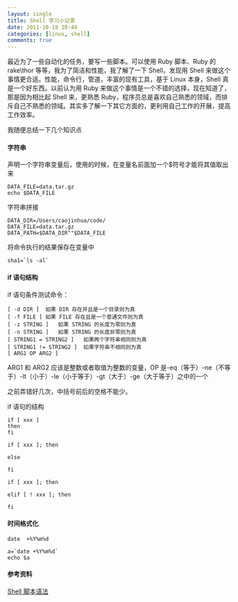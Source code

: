 ```yaml
---
layout: single
title: Shell 学习小记录
date: 2011-10-18 20:44
categories: [linux, shell]
comments: true
---
```


最近为了一些自动化的任务，要写一些脚本。可以使用 Ruby 脚本、Ruby 的 rake\thor 等等，我为了简洁和性能，我了解了一下 Shell，发现用 Shell 来做这个事情更合适。性能，命令行，管道，丰富的现有工具，基于 Linux 本身，Shell 真是一个好东西。以前认为用 Ruby 来做这个事情是一个不错的选择，现在知道了，那是因为相比起 Shell 来，更熟悉 Ruby，程序员总是喜欢自己熟悉的领域，而排斥自己不熟悉的领域。其实多了解一下其它方面的，更利用自己工作的开展，提高工作效率。

我随便总结一下几个知识点

#### 字符串

声明一个字符串变量后，使用的时候，在变量名前面加一个$符号才能将其值取出来

```
DATA_FILE=data.tar.gz
echo $DATA_FILE
```

字符串拼接
```
DATA_DIR=/Users/caojinhua/code/
DATA_FILE=data.tar.gz
DATA_PATH=$DATA_DIR""$DATA_FILE
```

将命令执行的结果保存在变量中
```
sha1=`ls -al`
```

#### if 语句结构

if 语句条件测试命令：
```
[ -d DIR ]	如果 DIR 存在并且是一个目录则为真
[ -f FILE ]	如果 FILE 存在且是一个普通文件则为真
[ -z STRING ]	如果 STRING 的长度为零则为真
[ -n STRING ]	如果 STRING 的长度非零则为真
[ STRING1 = STRING2 ]	如果两个字符串相同则为真
[ STRING1 != STRING2 ]	如果字符串不相同则为真
[ ARG1 OP ARG2 ]
```

ARG1 和 ARG2 应该是整数或者取值为整数的变量，OP 是-eq（等于）-ne（不等于）-lt（小于）-le（小于等于）-gt（大于）-ge（大于等于）之中的一个

之前弄错好几次，中括号前后的空格不能少。

if 语句的结构

```
if [ xxx ]
then
fi

if [ xxx ]; then

else

fi

if [ xxx ]; then

elif [ ! xxx ]; then

fi
```

#### 时间格式化

```
date  +%Y%m%d

a=`date +%Y%m%d`
echo $a
```

#### 参考资料
[Shell 脚本语法](http://learn.akae.cn/media/ch31s05.html)

